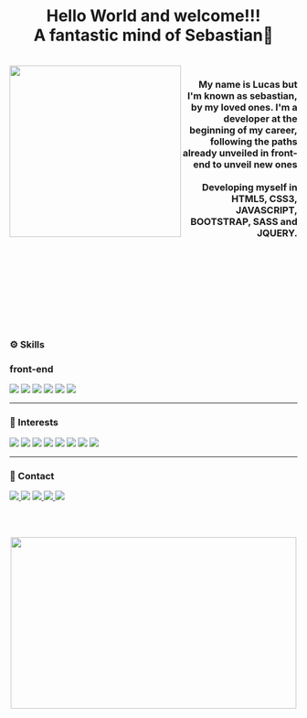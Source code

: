 <h1 align="center"> Hello World and welcome!!!<br>A fantastic mind of Sebastian🤘</h1>

<br>

<img align='left' src='https://64.media.tumblr.com/avatar_f272e9d9b5a6_512.png' width='300'>

<h3 align="right">
My name is Lucas but I'm known as sebastian, by my loved ones. I'm a developer at the beginning of my career, following the paths already unveiled in front-end to unveil new ones
<br><br>
Developing myself in HTML5, CSS3, JAVASCRIPT, BOOTSTRAP, SASS and JQUERY.
</h3>

<br><br><br><br>
<br><br>
<br><br>

### ⚙️ Skills

### front-end
<img src="https://img.shields.io/badge/JavaScript-323330?style=for-the-badge&logo=javascript&logoColor=F7DF1E" /> <img src="https://img.shields.io/badge/HTML5-E34F26?style=for-the-badge&logo=html5&logoColor=white" /> <img src="https://img.shields.io/badge/CSS3-1572B6?style=for-the-badge&logo=css3&logoColor=white"/> <img src="https://img.shields.io/badge/BOOTSTRAP-323330?style=for-the-badge&logo=bootstrap&logoColor=F1127f4"/> <img src="https://img.shields.io/badge/SASS-323330?style=for-the-badge&logo=SASS&logoColor=Fbf4080"/> <img src="https://img.shields.io/badge/JQUERY-323330?style=for-the-badge&logo=jquery&logoColor=F0769ad"/>

<hr>

### 👀 Interests
<img src="https://img.shields.io/badge/Python-14354C?style=for-the-badge&logo=python&logoColor=white"/> <img src="https://img.shields.io/badge/Ruby-CC342D?style=for-the-badge&logo=ruby&logoColor=white"/> <img src="https://img.shields.io/badge/Vue.js-35495E?style=for-the-badge&logo=vue.js&logoColor=4FC08D"/>
<img src="https://img.shields.io/badge/Electron-47848F?style=for-the-badge&logo=Electron&logoColor=white"/> <img src="https://img.shields.io/badge/REACT-323330?style=for-the-badge&logo=REACT&logoColor=F61dafb"/> <img src="https://img.shields.io/badge/REACT NATIVE-323330?style=for-the-badge&logo=REACT&logoColor=F61dafb"/> <img src="https://img.shields.io/badge/Firebase-323330?style=for-the-badge&logo=firebase&logoColor=Fffcb2c"/> <img src="https://img.shields.io/badge/MYSQL-323330?style=for-the-badge&logo=mysql&logoColor=Ff29221"/>

<hr>

### 📱 Contact
<a href="mailto:lucas.glinglani@gmail.com">
<img src="https://img.shields.io/badge/Gmail-D14836?style=for-the-badge&logo=gmail&logoColor=white" />
</a>
<a href="https://discord.gg/vqPySMsU"><img src="https://img.shields.io/badge/Discord-7289DA?style=for-the-badge&logo=discord&logoColor=white"/><a/>
<a href="https://www.linkedin.com/in/lucas-schiavinato-300736b6/"><img src="https://img.shields.io/badge/LinkedIn-0077B5?style=for-the-badge&logo=linkedin&logoColor=white"/>
<a href="https://www.facebook.com/sebastian.schiavinato.7"><img src="https://img.shields.io/badge/facebook-323330?style=for-the-badge&logo=facebook&logoColor=Ff29221"/>
<a href="https://www.instagram.com/sebastianschiavinato/"><img src="https://img.shields.io/badge/instagram-323330?style=for-the-badge&logo=instagram&logoColor=Ff29221"/>


<br><br>
  
<p align="center"><img src="https://c.tenor.com/xSy4FAY4d1kAAAAd/link-zelda.gif" height="300" width="500"></p>

